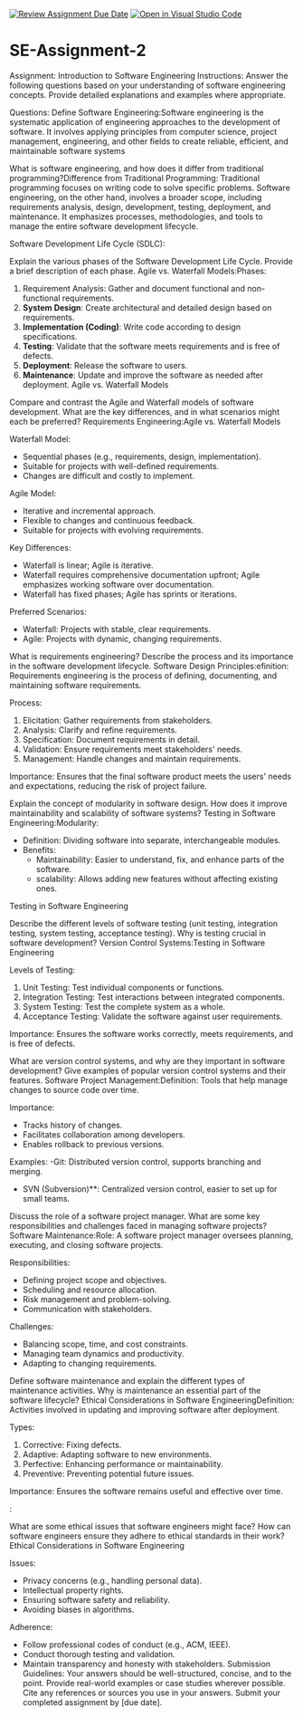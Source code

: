 [![Review Assignment Due Date](https://classroom.github.com/assets/deadline-readme-button-22041afd0340ce965d47ae6ef1cefeee28c7c493a6346c4f15d667ab976d596c.svg)](https://classroom.github.com/a/-ucQIGTc)
[![Open in Visual Studio Code](https://classroom.github.com/assets/open-in-vscode-2e0aaae1b6195c2367325f4f02e2d04e9abb55f0b24a779b69b11b9e10269abc.svg)](https://classroom.github.com/online_ide?assignment_repo_id=15291766&assignment_repo_type=AssignmentRepo)
# SE-Assignment-2
Assignment: Introduction to Software Engineering
Instructions:
Answer the following questions based on your understanding of software engineering concepts. Provide detailed explanations and examples where appropriate.

Questions:
Define Software Engineering:Software engineering is the systematic application of engineering approaches to the development of software. It involves applying principles from computer science, project management, engineering, and other fields to create reliable, efficient, and maintainable software systems

What is software engineering, and how does it differ from traditional programming?Difference from Traditional Programming: Traditional programming focuses on writing code to solve specific problems. Software engineering, on the other hand, involves a broader scope, including requirements analysis, design, development, testing, deployment, and maintenance. It emphasizes processes, methodologies, and tools to manage the entire software development lifecycle.

Software Development Life Cycle (SDLC):

Explain the various phases of the Software Development Life Cycle. Provide a brief description of each phase.
Agile vs. Waterfall Models:Phases:
1. Requirement Analysis: Gather and document functional and non-functional requirements.
2. **System Design**: Create architectural and detailed design based on requirements.
3. **Implementation (Coding)**: Write code according to design specifications.
4. **Testing**: Validate that the software meets requirements and is free of defects.
5. **Deployment**: Release the software to users.
6. **Maintenance**: Update and improve the software as needed after deployment.
Agile vs. Waterfall Models




Compare and contrast the Agile and Waterfall models of software development. What are the key differences, and in what scenarios might each be preferred?
Requirements Engineering:Agile vs. Waterfall Models

Waterfall Model:
- Sequential phases (e.g., requirements, design, implementation).
- Suitable for projects with well-defined requirements.
- Changes are difficult and costly to implement.

Agile Model:
- Iterative and incremental approach.
- Flexible to changes and continuous feedback.
- Suitable for projects with evolving requirements.

Key Differences:
- Waterfall is linear; Agile is iterative.
- Waterfall requires comprehensive documentation upfront; Agile emphasizes working software over documentation.
- Waterfall has fixed phases; Agile has sprints or iterations.

Preferred Scenarios:
- Waterfall: Projects with stable, clear requirements.
- Agile: Projects with dynamic, changing requirements.



What is requirements engineering? Describe the process and its importance in the software development lifecycle.
Software Design Principles:efinition: Requirements engineering is the process of defining, documenting, and maintaining software requirements.

Process:
1. Elicitation: Gather requirements from stakeholders.
2. Analysis: Clarify and refine requirements.
3. Specification: Document requirements in detail.
4. Validation: Ensure requirements meet stakeholders' needs.
5. Management: Handle changes and maintain requirements.

Importance: Ensures that the final software product meets the users' needs and expectations, reducing the risk of project failure.



Explain the concept of modularity in software design. How does it improve maintainability and scalability of software systems?
Testing in Software Engineering:Modularity:
- Definition: Dividing software into separate, interchangeable modules.
- Benefits: 
  - Maintainability: Easier to understand, fix, and enhance parts of the software.
  - scalability: Allows adding new features without affecting existing ones.

Testing in Software Engineering


Describe the different levels of software testing (unit testing, integration testing, system testing, acceptance testing). Why is testing crucial in software development?
Version Control Systems:Testing in Software Engineering

Levels of Testing:
1. Unit Testing: Test individual components or functions.
2. Integration Testing: Test interactions between integrated components.
3. System Testing: Test the complete system as a whole.
4. Acceptance Testing: Validate the software against user requirements.

Importance: Ensures the software works correctly, meets requirements, and is free of defects.



What are version control systems, and why are they important in software development? Give examples of popular version control systems and their features.
Software Project Management:Definition: Tools that help manage changes to source code over time.

Importance: 
- Tracks history of changes.
- Facilitates collaboration among developers.
- Enables rollback to previous versions.

Examples:
-Git: Distributed version control, supports branching and merging.
- SVN (Subversion)**: Centralized version control, easier to set up for small teams.


Discuss the role of a software project manager. What are some key responsibilities and challenges faced in managing software projects?
Software Maintenance:Role: A software project manager oversees planning, executing, and closing software projects.

Responsibilities:
- Defining project scope and objectives.
- Scheduling and resource allocation.
- Risk management and problem-solving.
- Communication with stakeholders.

Challenges:
- Balancing scope, time, and cost constraints.
- Managing team dynamics and productivity.
- Adapting to changing requirements.



Define software maintenance and explain the different types of maintenance activities. Why is maintenance an essential part of the software lifecycle?
Ethical Considerations in Software EngineeringDefinition: Activities involved in updating and improving software after deployment.

Types:
1. Corrective: Fixing defects.
2. Adaptive: Adapting software to new environments.
3. Perfective: Enhancing performance or maintainability.
4. Preventive: Preventing potential future issues.

Importance: Ensures the software remains useful and effective over time.

:

What are some ethical issues that software engineers might face? How can software engineers ensure they adhere to ethical standards in their work?
Ethical Considerations in Software Engineering

Issues:
- Privacy concerns (e.g., handling personal data).
- Intellectual property rights.
- Ensuring software safety and reliability.
- Avoiding biases in algorithms.

Adherence:
- Follow professional codes of conduct (e.g., ACM, IEEE).
- Conduct thorough testing and validation.
- Maintain transparency and honesty with stakeholders.
Submission Guidelines:
Your answers should be well-structured, concise, and to the point.
Provide real-world examples or case studies wherever possible.
Cite any references or sources you use in your answers.
Submit your completed assignment by [due date].
